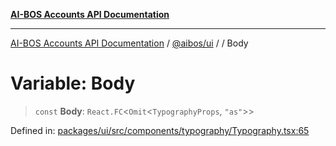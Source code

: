 [**AI-BOS Accounts API Documentation**](../../../README.md)

***

[AI-BOS Accounts API Documentation](../../../README.md) / [@aibos/ui](../README.md) / [](../README.md) / Body

# Variable: Body

> `const` **Body**: `React.FC`\<`Omit`\<`TypographyProps`, `"as"`\>\>

Defined in: [packages/ui/src/components/typography/Typography.tsx:65](https://github.com/pohlai88/accounts/blob/48103fb36d28b2b9bfb33472b6de2f719773cde9/packages/ui/src/components/typography/Typography.tsx#L65)
